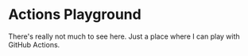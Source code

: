# Actions Playground

There's really not much to see here. Just a place where I can play with GitHub Actions.
